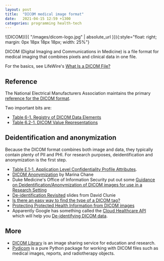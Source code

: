 ```yaml
---
layout: post
title:  "DICOM medical image format"
date:   2021-04-15 12:59 +1300
categories: programming health-tech
---
```


![DICOM]({{ "/images/dicom-logo.jpg" | absolute_url }}){:style="float: right; margin: 0px 18px 18px 18px; width: 25%"}

DICOM (Digital Imaging and Communications in Medicine) is a file format for medical imaging that combines pixels and clinical data in one file.

For the basics, see LifeWire's [What Is a DICOM File?][13]

## Reference

The National Electrical Manufacturers Association maintains the primary [reference for the DICOM format][1].

Two important bits are:

- [Table 6-1. Registry of DICOM Data Elements][2]
- [Table 6.2-1. DICOM Value Representations][3]


## Deidentification and anonymization

Because the DICOM format combines both image and data, they typically contain plenty of PII and PHI. For research purposes, deidentification and anonymization is the first step.

- [Table E.1-1. Application Level Confidentiality Profile Attributes][5].
- [DICOM Anonymization][6] by Marina Chane
- Duke Medicine's Office of Information Security put out some [Guidance on Deidentification/Anonymization of DICOM images for use in a Research Setting][7]
- [De-identification Revisited][10] slides from David Clunie
- [Is there an easy way to find the type of a DICOM tag?][8]
- [Protecting Protected Health Information from DICOM images][9]
- Apparently Google has something called the [Cloud Healthcare API][12] which will help you [De-identifying DICOM data][11].


## More

- [DICOM Library][4] is an image sharing service for education and research.
- [Pydicom][14] is a pure Python package for working with DICOM files such as medical images, reports, and radiotherapy objects.



[1]: https://www.dicomstandard.org/current
[2]: http://dicom.nema.org/medical/dicom/current/output/chtml/part06/chapter_6.html
[3]: http://dicom.nema.org/medical/dicom/current/output/chtml/part05/sect_6.2.html#table_6.2-1
[4]: https://dicomlibrary.com/dicom/dicom-tags/
[5]: http://dicom.nema.org/medical/dicom/current/output/chtml/part15/chapter_E.html#table_E.1-1
[6]: https://www.imaios.com/en/Company/blog/DICOM-Anonymization
[7]: https://medschool.duke.edu/sites/medschool.duke.edu/files/field/attachments/Guidance%20for%20research%20DICOM%20images.pdf
[8]: https://stackoverflow.com/questions/58070145/is-there-an-easy-way-to-find-the-type-of-a-dicom-tag
[9]: https://stackoverflow.com/questions/30478768/protecting-protected-health-information-from-dicom-images
[10]: https://www.dclunie.com/papers/D2_1045_Clunie_Deidentification.pdf
[11]: https://cloud.google.com/healthcare/docs/how-tos/dicom-deidentify
[12]: https://cloud.google.com/healthcare
[13]: https://www.lifewire.com/dicom-file-2620657
[14]: https://pydicom.github.io/pydicom/
